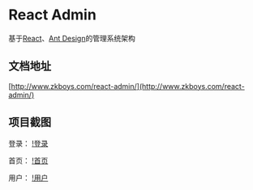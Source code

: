 # React Admin
基于[React](https://reactjs.org)、[Ant Design](https://ant.design/)的管理系统架构


## 文档地址
[http://www.zkboys.com/react-admin/](http://www.zkboys.com/react-admin/)

## 项目截图

登录：
[!登录](http://zkboys.github.io/react-admin/imgs/login.jpg)

首页：
[!首页](http://zkboys.github.io/react-admin/imgs/home.jpg)

用户：
[!用户](http://zkboys.github.io/react-admin/imgs/users.jpg)




